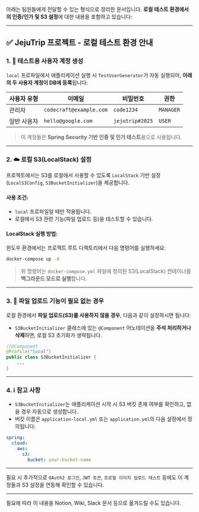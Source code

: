 아래는 팀원들에게 전달할 수 있는 형식으로 정리한 문서입니다. **로컬 테스트 환경에서의 인증/인가 및 S3 설정**에 대한 내용을 포함하고 있습니다:

---

## ✅ JejuTrip 프로젝트 - 로컬 테스트 환경 안내

### 1. 🔐 테스트용 사용자 계정 생성

`local` 프로파일에서 애플리케이션 실행 시 `TestUserGenerator`가 자동 실행되어, **아래의 두 사용자 계정이 DB에 등록**됩니다:

| 사용자 유형 | 이메일                     | 비밀번호            | 권한        |
| ------ | ----------------------- | --------------- | --------- |
| 관리자    | `codecraft@example.com` | `code1234`      | `MANAGER` |
| 일반 사용자 | `hello@google.com`      | `jejutrip#2025` | `USER`    |

> 이 계정들은 **Spring Security 기반 인증 및 인가 테스트**용으로 사용됩니다.

---

### 2. ☁️ 로컬 S3(LocalStack) 설정

프로젝트에서는 S3를 로컬에서 사용할 수 있도록 `LocalStack` 기반 설정(`LocalS3Config`, `S3BucketInitializer`)을 제공합니다.

#### 사용 조건:

* `local` 프로파일일 때만 적용됩니다.
* 로컬에서 S3 관련 기능(파일 업로드 등)을 테스트할 수 있습니다.

#### LocalStack 실행 방법:

윈도우 환경에서는 프로젝트 루트 디렉토리에서 다음 명령어를 실행하세요:

```bash
docker-compose up -d
```

> 위 명령어는 `docker-compose.yml` 파일에 정의된 S3(LocalStack) 컨테이너를 **백그라운드 모드로 실행**합니다.

---

### 3. 📁 파일 업로드 기능이 필요 없는 경우

로컬 환경에서 **파일 업로드(S3)를 사용하지 않을 경우**, 다음과 같이 설정하시면 됩니다:

* `S3BucketInitializer` 클래스에 있는 `@Component` 어노테이션을 **주석 처리하거나 삭제**하면, 로컬 S3 초기화가 생략됩니다.

```java
//@Component
@Profile("local")
public class S3BucketInitializer {
    ...
}
```

---

### 4. ℹ️ 참고 사항

* `S3BucketInitializer`는 애플리케이션 시작 시 S3 버킷 존재 여부를 확인하고, 없을 경우 자동으로 생성합니다.
* 버킷 이름은 `application-local.yml` 또는 `application.yml`의 다음 설정에서 정의됩니다:

```yaml
spring:
  cloud:
    aws:
      s3:
        bucket: your-bucket-name
```

---

필요 시 추가적으로 `OAuth2 로그인`, `JWT 토큰`, `프로필 이미지 업로드 테스트` 등에도 이 계정들과 S3 설정을 연동해 확인할 수 있습니다.

---

필요에 따라 이 내용을 Notion, Wiki, Slack 문서 등으로 옮겨드릴 수도 있습니다.
